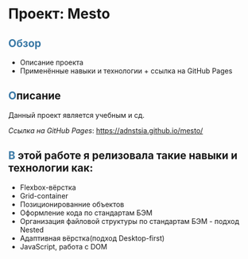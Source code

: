 # Проект: Mesto

## **<span style="color:3a79a6">Обзор</span>**
* Описание проекта
* Применённые навыки и технологии + ссылка на GitHub Pages

## <span style="color:3a79a6">**О**</span>писание

Данный проект является учебным и сд.

*Ссылка на GitHub Pages*: https://adnstsia.github.io/mesto/

## <span style="color:3a79a6">**В**</span> этой работе я релизовала такие навыки и технологии как:
- Flexbox-вёрстка
- Grid-container
- Позиционированние объектов
- Оформление кода по стандартам БЭМ
- Организация файловой структуры по стандартам БЭМ - подход Nested
- Адаптивная вёрстка(подход Desktop-first)
- JavaScript, pабота с DOM
